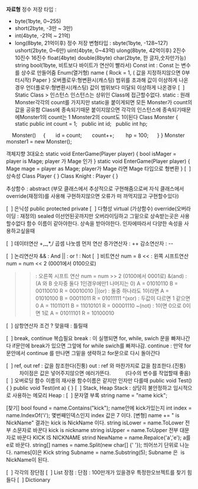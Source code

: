 **자료형**
정수 저장 타입 :
- byte(1byte, 0~255)
- short(2byte, -3만 ~ 3만)
- int(4byte, -21억 ~ 21억) 
- long(8byte, 21억이후)
정수 저장 변형타입 : 
sbyte(1byte, -128~127)
ushort(2byte, 0~6만)
uint(4byte, 0~43억)
ulong(8byte, 42억이후)
2진수
10진수
16진수
float(4byte)
double(8byte)
char(2byte, 한 글자,숫자만가능)
string
bool(1byte, 비트보다 바이트가 연산이 빨라서)
Const int : Const 는 변수를 상수로 만들어줌
Enum(열거형) name
{
Rock = 1, ( 값을 지정하지않으면 0부터시작)
Paper
}
오버플로우:형변환시(캐스팅) 범위를 초과해 값이 이상하게 나온경우
언더플로우:형변환시(캐스팅) 값이 범위보다 미달되 이상하게 나온경우
[  ] Static
Class > 인스턴스 
인스턴스는 상위인 Class에 접근할수없다.
static : 원래 Monster각각의 count를 가지지만 
static을 붙이게되면 모든 Monster가 
count의 값을 공유함 Class에 종속되기때문
붙이지않으면 각각의 인스턴스에 종속되기때문에Monster1의 count는 1
Monster2의 count도 1이된다
Class Monster
{
  static public int count = 1;
  public int id;
  public int hp; 

    Monster()
    {
      id = count;
      count++;
       hp = 100;
     }
}
Monster monster1 = new Monster(); 

객체지향 3대요소
static void EnterGame(Player player)
{
bool isMager = player is Mage;
player 가 Mage 인가
}
static void EnterGame(Player player)
{
Mage mage = player as Mage;
player가 Mage 라면 Mage 타입으로 형변환
}
[  ] 상속성
Class Player
{
}
Class Knight : Player
{
} 

추상함수 : abstract 
(부모 클래스에서 추상적으로 구현해줌으로써 자식 클래스에서 override(재정의)를 사용해 구현하지않으면 오류가 떠 까먹지않고 구현할수있다)


[  ] 은닉성
public
protected
private
[  ] 다형성
virtual (가상함수)
override(오버라이딩 : 재정의)
sealed 이선언된곳까지만 오버라이딩하고 그밑으로 상속받는곳은 사용할수없다
함수 이름이 같아야한다.
상속을 받아야한다.
인자에따라서 다양한 속성을 사용하고싶을때



[  ] 데이터연산
+,_,*,/ 곱셈 나눗셈 먼저 연산
증가연산자 : ++
감소연산자 : -- 

[  ] 논리연산자
&& : And 
|| : or 
! : Not
[  ] 비트연산
num = 8
<< : 왼쪽 시프트연산 num = num << 2
(0001에서 0100으로)
>> : 오른쪽 시프트 연산 num = num >> 2
(0100에서 0001로)
&(and) : 
(A 와 B 숫자중 둘다 1인경우에만1 나머지는 0)
A = 01010110 
B = 00110010
R = 00010010
||(or) : 둘중 하나라도 1이라면
A = 01010100
B = 00011011
R = 01011111
^(xor) : 두값이 다르면 1 같으면 0
A = 11011011
B = 11010101
R = 00001110
~(not) : 1이면 0으로 0이면 1로
A = 01011101
R = 10100010 

[  ] 삼항연산자
조건 ? 맞을때 : 틀릴때


[  ] break, continue 복습필요
break : 이 실행되면 for, while, swich 문을 빠져나간다 if문안에 break가 있으면 그앞에 for while swich를 빠져나감.
continue : 만약 for문안에서 continue 를 만나면 그밑을 생략하고 for문으로 다시 돌아간다 

[  ] ref, out
ref : 값을 참조한다(진퉁)
out : ref 와 마찬가지로 값을 참조한다.(진퉁) 
         차이점은 값은 넣어주지않으면 에러가뜬다.
         (다수의 변수를 작업할때 좋음)
[  ] 오버로딩
함수 이름의 재사용
함수이름은 같지만 인자만 다를때
public void Test()
{
}
public void Test(int a)
{
}
[  ] Stack, Heap
Stack : 상당히 불안정하고 임시적으로 사용하는 메모리
Heap : 
[  ] 문자열 부록
string name = "name kick"; 

[찾기]
bool found = name.Contains("kick"); 
name안에 kick가있는지
int index = name.IndexOf('i');
몇번째인덱스인지 index 값은 7 이다.
[변형]
name += " is NickName"
결과는 kick is NickName 이다.
string isLower = name.ToLower
전부 소문자로 바꾼다 kick is nickname
string isUpper = name.ToUpper
전부 대문자로 바꾼다 KICK IS NICKNAME
strind NewName = name.Repalce('a','e');
a를 e로 바꾼다.
string[] names = name.Split(new char[] {' '});
띄어쓰기 단위로 나눈다. names[0]은 Kick
string Subname = name.Substring(5);
Subname 은  is NickName이 된다. 

[  ] 각각의 장단점
[  ] List 
장점 :
단점 : 100만개가 있을경우 특정한오브젝트를 찾기 힘들다
[  ] Dictionary


